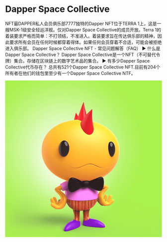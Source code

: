 # Dapper Space Collective

NFT最DAPPER私人会员俱乐部7777独特的Dapper NFT位于TERRA 1上，这是一艘MSK-1级安全轻巡洋舰。仅对Dapper Space Collective的成员开放。Terra 1的着装要求严格而简单：不打领结，不准进入。着装要求旨在传达俱乐部的精神，因此要求所有会员在任何时候都穿着得体。如果任何会员穿着不合适，可能会被拒绝进入俱乐部。
Dapper Space Collective NFT - 常见问题解答（FAQ）
▶ 什么是Dapper Space Collective？
Dapper Space Collective是一个NFT（不可替代令牌）集合。存储在区块链上的数字艺术品的集合。
▶ 有多少Dapper Space Collective代币存在？
总共有521个Dapper Space Collective NFT.目前有204个所有者在他们的钱包里至少有一个Dapper Space Collective NTF。

![nft](unnamed.png)
